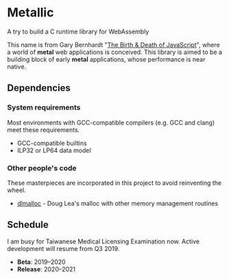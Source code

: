 Metallic
========
A try to build a C runtime library for WebAssembly

This name is from Gary Bernhardt "[The Birth & Death of JavaScript][bdjs]",
where a world of **metal** web applications is conceived.  This library is
aimed to be a building block of early **metal** applications, whose performance
is near native.

[bdjs]: https://www.destroyallsoftware.com/talks/the-birth-and-death-of-javascript

Dependencies
------------
### System requirements ###
Most environments with GCC-compatible compilers (e.g. GCC and clang) meet these
requirements.

* GCC-compatible builtins
* ILP32 or LP64 data model

### Other people's code ###
These masterpieces are incorporated in this project to avoid reinventing the
wheel.

* [dlmalloc][dlm] - Doug Lea's malloc with other memory management routines

[dlm]: http://g.oswego.edu/dl/html/malloc.html

Schedule
--------
I am busy for Taiwanese Medical Licensing Examination now.  Active development
will resume from Q3 2019.

* **Beta**: 2019&ndash;2020
* **Release**: 2020&ndash;2021
